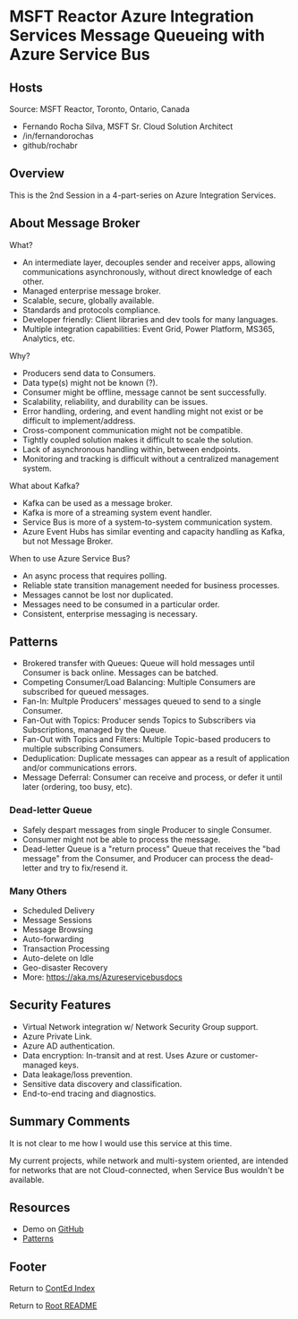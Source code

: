 # MSFT Reactor Azure Integration Services Message Queueing with Azure Service Bus

## Hosts

Source: MSFT Reactor, Toronto, Ontario, Canada

- Fernando Rocha Silva, MSFT Sr. Cloud Solution Architect
- /in/fernandorochas
- github/rochabr

## Overview

This is the 2nd Session in a 4-part-series on Azure Integration Services.

## About Message Broker

What?

- An intermediate layer, decouples sender and receiver apps, allowing communications asynchronously, without direct knowledge of each other.
- Managed enterprise message broker.
- Scalable, secure, globally available.
- Standards and protocols compliance.
- Developer friendly: Client libraries and dev tools for many languages.
- Multiple integration capabilities: Event Grid, Power Platform, MS365, Analytics, etc.

Why?

- Producers send data to Consumers.
- Data type(s) might not be known (?).
- Consumer might be offline, message cannot be sent successfully.
- Scalability, reliability, and durability can be issues.
- Error handling, ordering, and event handling might not exist or be difficult to implement/address.
- Cross-component communication might not be compatible.
- Tightly coupled solution makes it difficult to scale the solution.
- Lack of asynchronous handling within, between endpoints.
- Monitoring and tracking is difficult without a centralized management system.

What about Kafka?

- Kafka can be used as a message broker.
- Kafka is more of a streaming system event handler.
- Service Bus is more of a system-to-system communication system.
- Azure Event Hubs has similar eventing and capacity handling as Kafka, but not Message Broker.

When to use Azure Service Bus?

- An async process that requires polling.
- Reliable state transition management needed for business processes.
- Messages cannot be lost nor duplicated.
- Messages need to be consumed in a particular order.
- Consistent, enterprise messaging is necessary.

## Patterns

- Brokered transfer with Queues: Queue will hold messages until Consumer is back online. Messages can be batched.
- Competing Consumer/Load Balancing: Multiple Consumers are subscribed for queued messages.
- Fan-In: Multple Producers' messages queued to send to a single Consumer.
- Fan-Out with Topics: Producer sends Topics to Subscribers via Subscriptions, managed by the Queue.
- Fan-Out with Topics and Filters: Multiple Topic-based producers to multiple subscribing Consumers.
- Deduplication: Duplicate messages can appear as a result of application and/or communications errors.
- Message Deferral: Consumer can receive and process, or defer it until later (ordering, too busy, etc).

### Dead-letter Queue

- Safely despart messages from single Producer to single Consumer.
- Consumer might not be able to process the message.
- Dead-letter Queue is a "return process" Queue that receives the "bad message" from the Consumer, and Producer can process the dead-letter and try to fix/resend it.

### Many Others

- Scheduled Delivery
- Message Sessions
- Message Browsing
- Auto-forwarding
- Transaction Processing
- Auto-delete on Idle
- Geo-disaster Recovery
- More: https://aka.ms/Azureservicebusdocs

## Security Features

- Virtual Network integration w/ Network Security Group support.
- Azure Private Link.
- Azure AD authentication.
- Data encryption: In-transit and at rest. Uses Azure or customer-managed keys.
- Data leakage/loss prevention.
- Sensitive data discovery and classification.
- End-to-end tracing and diagnostics.

## Summary Comments

It is not clear to me how I would use this service at this time.

My current projects, while network and multi-system oriented, are intended for networks that are not Cloud-connected, when Service Bus wouldn't be available.

## Resources

- Demo on [GitHub](https://aka.ms/AzureIntegrationServicesGitHub)
- [Patterns](https://aka.ms/Azureservicebusdocs)

## Footer

Return to [ContEd Index](./conted-index.html)

Return to [Root README](../README.html)
